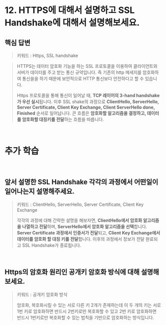 # 12. HTTPS에 대해서 설명하고 SSL Handshake에 대해서 설명해보세요.

## 핵심 답변

> 키워드 : Https, SSL handshake

> HTTPS는 데이터 암호화 기능을 하는 SSL 프로토콜을 이용하여 클라이언트와 서버가 데이터를 주고 받는 통신 규약입니다.
> 즉 기존의 http 메세지를 암호화하여 통신을을 하기 때문에 보안적으로 HTTP 통신보다 안전하다고 할 수 있습니다.
> 
> Https 프로토콜을 통해 통신이 일어날 때, **TCP 레이어의 3-hand handshake가 우선 실시**됩니다.
> 이후 SSL shake의 과정으로 **ClientHello, ServerHello, Server Certificate,
> Client Key Exchange, Client ServerHello done, Finished** 순서로 일어납니다.
> 큰 흐름은 **암호화할 알고리즘을 결정하고, 데이터를 암호화할 대칭키를 전달**하는 흐름을 따릅니다.
> 


<br/>

# 추가 학습

<br/>

## 앞서 설명한 SSL Handshake 각각의 과정에서 어떤일이 일어나는지 설명해주세요.

> 키워드 : ClientHello, ServerHello, Server Certificate, Client Key Exchange
> 
> 각각의 과정에 대해 간략한 설명을 해보자면, **ClientHello에서 암호화 알고리즘을 나열하고 전달**하며,
> **ServerHello에서 암호화 알고리즘을 선택**합니다. **Server Certificate 과정에서 인증서가 전달**되고,
> **Client Key Exchange에서 데이터를 암호화 할 대칭 키를 전달**합니다. 이후의 과정에서 정보가 전달 완료되고
> SSL Handshake가 종료됩니다.
> 

<br/>

## Https의 암호화 원리인 공개키 암호화 방식에 대해 설명해보세요.

> 키워드 : 공개키 암호화 방식
> 
> 암호화, 복호화시킬 수 있는 서로 다른 키 2개가 존재하는데 이 두 개의 키는 서로 1번 키로 암호화하면 반드시 2번키로만 복호화할 수 있고
> 2번 키로 암호화하면 반드시 1번키로만 복호화할 수 있는 법칙을 기반으로 암호화하는 방식입니다.